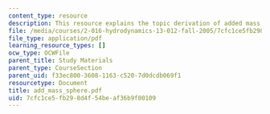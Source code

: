 ```yaml
---
content_type: resource
description: This resource explains the topic derivation of added mass around a sphere.
file: /media/courses/2-016-hydrodynamics-13-012-fall-2005/7cfc1ce5fb298d4f54beaf36b9f00109_add_mass_sphere.pdf
file_type: application/pdf
learning_resource_types: []
ocw_type: OCWFile
parent_title: Study Materials
parent_type: CourseSection
parent_uid: f33ec800-3608-1163-c520-7d0dcdb069f1
resourcetype: Document
title: add_mass_sphere.pdf
uid: 7cfc1ce5-fb29-8d4f-54be-af36b9f00109
---
```


